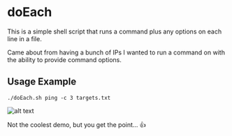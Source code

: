 # doEach

This is a simple shell script that runs a command plus any options on each line in a file.

Came about from having a bunch of IPs I wanted to run a command on with the ability to provide command options.

Usage Example
-----
```./doEach.sh ping -c 3 targets.txt```

![alt text](https://github.com/Luct0r/assets/blob/master/doEach.png)

Not the coolest demo, but you get the point... :+1:
